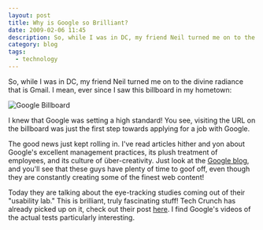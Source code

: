 ```yaml
---
layout: post
title: Why is Google so Brilliant?
date: 2009-02-06 11:45
description: So, while I was in DC, my friend Neil turned me on to the divine radiance that is Gmail....
category: blog
tags:
  - technology
---
```


So, while I was in DC, my friend Neil turned me on to the divine radiance that is Gmail. I mean, ever since I saw this billboard in my hometown:

![Google Billboard](https://images.williamhuster.com/posts/2009-02-06-google-billboard.png)

I knew that Google was setting a high standard! You see, visiting the URL on the billboard was just the first step towards applying for a job with Google.

The good news just kept rolling in. I've read articles hither and yon about Google's excellent management practices, its plush treatment of employees, and its culture of über-creativity. Just look at the [Google blog](http://googleblog.blogspot.com/), and you'll see that these guys have plenty of time to goof off, even though they are constantly creating some of the finest web content!

Today they are talking about the eye-tracking studies coming out of their "usability lab." This is brilliant, truly fascinating stuff! Tech Crunch has already picked up on it, check out their post [here](http://www.techcrunch.com/2009/02/06/google-sets-its-sights-on-your-sight/). I find Google's videos of the actual tests particularly interesting.
